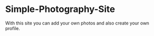 # Simple-Photography-Site
With this site you can add your own photos and also create your own profile.
